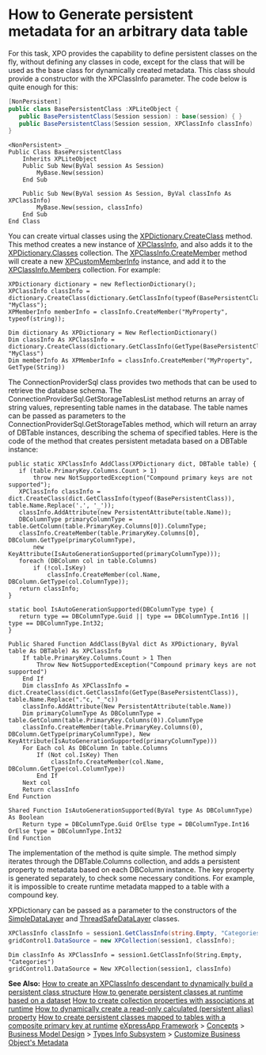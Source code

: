 # How to Generate persistent metadata for an arbitrary data table

For this task, XPO provides the capability to define persistent classes on the fly, without defining any classes in code, except for the class that will be used as the base class for dynamically created metadata. This class should provide a constructor with the XPClassInfo parameter. The code below is quite enough for this:

```csharp
[NonPersistent]
public class BasePersistentClass :XPLiteObject {
   public BasePersistentClass(Session session) : base(session) { }
   public BasePersistentClass(Session session, XPClassInfo classInfo) : base(session, classInfo) { }
}
```

```vbnet
<NonPersistent> _
Public Class BasePersistentClass
    Inherits XPLiteObject
    Public Sub New(ByVal session As Session)
        MyBase.New(session)
    End Sub

    Public Sub New(ByVal session As Session, ByVal classInfo As XPClassInfo)
        MyBase.New(session, classInfo)
    End Sub
End Class
```

You can create virtual classes using the [XPDictionary.CreateClass](https://documentation.devexpress.com/CoreLibraries/DevExpress.Xpo.Metadata.XPDictionary.CreateClass.overloads) method. This method creates a new instance of [XPClassInfo](https://documentation.devexpress.com/CoreLibraries/DevExpress.Xpo.Metadata.XPClassInfo.class), and also adds it to the [XPDictionary.Classes](https://documentation.devexpress.com/CoreLibraries/DevExpress.Xpo.Metadata.XPDictionary.Classes.property) collection. The [XPClassInfo.CreateMember](https://documentation.devexpress.com/CoreLibraries/DevExpress.Xpo.Metadata.XPClassInfo.CreateMember.overloads) method will create a new [XPCustomMemberInfo](https://documentation.devexpress.com/CoreLibraries/DevExpress.Xpo.Metadata.XPCustomMemberInfo.class) instance, and add it to the [XPClassInfo.Members](https://documentation.devexpress.com/CoreLibraries/DevExpress.Xpo.Metadata.XPClassInfo.Members.property) collection. For example:

```charp
XPDictionary dictionary = new ReflectionDictionary();
XPClassInfo classInfo = dictionary.CreateClass(dictionary.GetClassInfo(typeof(BasePersistentClass)), "MyClass");
XPMemberInfo memberInfo = classInfo.CreateMember("MyProperty", typeof(string));
```

```vbnet
Dim dictionary As XPDictionary = New ReflectionDictionary()
Dim classInfo As XPClassInfo = dictionary.CreateClass(dictionary.GetClassInfo(GetType(BasePersistentClass)), "MyClass")
Dim memberInfo As XPMemberInfo = classInfo.CreateMember("MyProperty", GetType(String))
```

The ConnectionProviderSql class provides two methods that can be used to retrieve the database schema. The ConnectionProviderSql.GetStorageTablesList method returns an array of string values, representing table names in the database. The table names can be passed as parameters to the ConnectionProviderSql.GetStorageTables method, which will return an array of DBTable instances, describing the schema of specified tables. Here is the code of the method that creates persistent metadata based on a DBTable instance:

```chaarp
public static XPClassInfo AddClass(XPDictionary dict, DBTable table) {
   if (table.PrimaryKey.Columns.Count > 1) 
       throw new NotSupportedException("Compound primary keys are not supported");
   XPClassInfo classInfo = dict.CreateClass(dict.GetClassInfo(typeof(BasePersistentClass)), table.Name.Replace('.', '_'));
   classInfo.AddAttribute(new PersistentAttribute(table.Name));
   DBColumnType primaryColumnType = table.GetColumn(table.PrimaryKey.Columns[0]).ColumnType;
   classInfo.CreateMember(table.PrimaryKey.Columns[0], DBColumn.GetType(primaryColumnType), 
       new KeyAttribute(IsAutoGenerationSupported(primaryColumnType)));
   foreach (DBColumn col in table.Columns)
       if (!col.IsKey)
           classInfo.CreateMember(col.Name, DBColumn.GetType(col.ColumnType));
   return classInfo;
}

static bool IsAutoGenerationSupported(DBColumnType type) {
   return type == DBColumnType.Guid || type == DBColumnType.Int16 || type == DBColumnType.Int32;
}
```

```vbnet
Public Shared Function AddClass(ByVal dict As XPDictionary, ByVal table As DBTable) As XPClassInfo
    If table.PrimaryKey.Columns.Count > 1 Then
        Throw New NotSupportedException("Compound primary keys are not supported")
    End If
    Dim classInfo As XPClassInfo = dict.CreateClass(dict.GetClassInfo(GetType(BasePersistentClass)), table.Name.Replace("."c, "_"c))
    classInfo.AddAttribute(New PersistentAttribute(table.Name))
    Dim primaryColumnType As DBColumnType = table.GetColumn(table.PrimaryKey.Columns(0)).ColumnType
    classInfo.CreateMember(table.PrimaryKey.Columns(0), DBColumn.GetType(primaryColumnType), New KeyAttribute(IsAutoGenerationSupported(primaryColumnType)))
    For Each col As DBColumn In table.Columns
        If (Not col.IsKey) Then
            classInfo.CreateMember(col.Name, DBColumn.GetType(col.ColumnType))
        End If
    Next col
    Return classInfo
End Function

Shared Function IsAutoGenerationSupported(ByVal type As DBColumnType) As Boolean
    Return type = DBColumnType.Guid OrElse type = DBColumnType.Int16 OrElse type = DBColumnType.Int32
End Function
```

The implementation of the method is quite simple. The method simply iterates through the DBTable.Columns collection, and adds a persistent property to metadata based on each DBColumn instance. The key property is generated separately, to check some necessary conditions. For example, it is impossible to create runtime metadata mapped to a table with a compound key.

XPDictionary can be passed as a parameter to the constructors of the [SimpleDataLayer](https://documentation.devexpress.com/CoreLibraries/DevExpress.Xpo.SimpleDataLayer.class) and [ThreadSafeDataLayer](https://documentation.devexpress.com/CoreLibraries/DevExpress.Xpo.ThreadSafeDataLayer.class) classes.

```csharp
XPClassInfo classInfo = session1.GetClassInfo(string.Empty, "Categories");
gridControl1.DataSource = new XPCollection(session1, classInfo);
```

```vbnet
Dim classInfo As XPClassInfo = session1.GetClassInfo(String.Empty, "Categories")
gridControl1.DataSource = New XPCollection(session1, classInfo)
```
**See Also:**
[How to create an XPClassInfo descendant to dynamically build a persistent class structure](https://github.com/DevExpress-Examples/how-to-create-an-xpclassinfo-descendant-to-dynamically-build-a-persistent-class-structure-e1729)
[How to generate persistent classes at runtime based on a dataset](https://github.com/DevExpress-Examples/how-to-generate-persistent-classes-at-runtime-based-on-a-dataset-e1198)
[How to create collection properties with associations at runtime](https://github.com/DevExpress-Examples/how-to-create-collection-properties-with-associations-at-runtime-e5139)
[How to dynamically create a read-only calculated (persistent alias) property](https://github.com/DevExpress-Examples/how-to-dynamically-create-a-read-only-calculated-persistent-alias-property-e3473)
[How to create persistent classes mapped to tables with a composite primary key at runtime](https://github.com/DevExpress-Examples/how-to-create-persistent-classes-mapped-to-tables-with-a-composite-primary-key-at-runtime-e4606)
[eXpressApp Framework](https://docs.devexpress.com/eXpressAppFramework/112670/index) > [Concepts](https://docs.devexpress.com/eXpressAppFramework/112683/concepts) > [Business Model Design](https://docs.devexpress.com/eXpressAppFramework/113461/concepts/business-model-design) > [Types Info Subsystem](https://docs.devexpress.com/eXpressAppFramework/113669/concepts/business-model-design/types-info-subsystem) > [Customize Business Object's Metadata](https://docs.devexpress.com/eXpressAppFramework/113583/concepts/business-model-design/types-info-subsystem/customize-business-object's-metadata)

